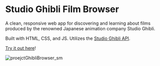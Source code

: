 # Studio Ghibli Film Browser
A clean, responsive web app for discovering and learning about films produced by the renowned Japanese animation company Studio Ghibli.

Built with HTML, CSS, and JS. Utilizes the [Studio Ghibli API](https://github.com/janaipakos/ghibliapi).

[Try it out here](https://ramblingadam.github.io/ghibli-browser/)!




![proejctGhibliBrowser_sm](https://user-images.githubusercontent.com/96756923/165386124-53cb5b28-acd5-4585-9c1c-7b9226ac14ce.jpg)
